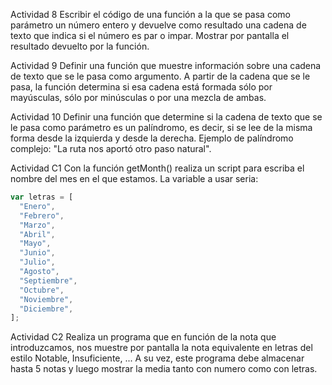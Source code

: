 Actividad 8
Escribir el código de una función a la que se pasa como parámetro un número entero y
devuelve como resultado una cadena de texto que indica si el número es par o impar. Mostrar
por pantalla el resultado devuelto por la función.

Actividad 9
Definir una función que muestre información sobre una cadena de texto que se le pasa como
argumento. A partir de la cadena que se le pasa, la función determina si esa cadena está
formada sólo por mayúsculas, sólo por minúsculas o por una mezcla de ambas.

Actividad 10
Definir una función que determine si la cadena de texto que se le pasa como parámetro es un
palíndromo, es decir, si se lee de la misma forma desde la izquierda y desde la derecha.
Ejemplo de palíndromo complejo: "La ruta nos aportó otro paso natural".

Actividad C1
Con la función getMonth() realiza un script para escriba el nombre del mes en el que
estamos. La variable a usar seria:

```js
var letras = [
  "Enero",
  "Febrero",
  "Marzo",
  "Abril",
  "Mayo",
  "Junio",
  "Julio",
  "Agosto",
  "Septiembre",
  "Octubre",
  "Noviembre",
  "Diciembre",
];
```

Actividad C2
Realiza un programa que en función de la nota que introduzcamos, nos muestre por pantalla la
nota equivalente en letras del estilo Notable, Insuficiente, ... A su vez, este programa debe
almacenar hasta 5 notas y luego mostrar la media tanto con numero como con letras.
